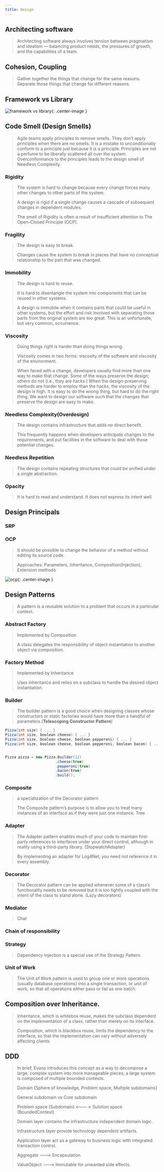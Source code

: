 ```yaml
---
title: Design
---
```


## Architecting software
> Architecting software always involves tension between pragmatism and idealism — balancing product needs, the pressures of growth, and the capabilities of a team.

## Cohesion, Coupling
> Gather together the things that change for the same reasons. Separate those things that change for different reasons.

## Framework vs Library

![framework vs library](images/framework-vs-library.png){: .center-image }

## Code Smell (Design Smells)
> Agile teams apply principles to remove smells. They don’t apply principles when there are no smells. It is a mistake to unconditionally conform to a principle just because it is a principle. Principles are not a perfume to be liberally scattered all over the system. Overconformance to the principles leads to the design smell of Needless Complexity.

### Rigidity
> The system is hard to change because every change forces many other changes to other parts of the system.
>
> A design is rigid if a single change causes a cascade of subsequent changes in dependent modules.
>
> The smell of Rigidity is often a result of insufficient attention to The Open–Closed Principle (OCP).

### Fragility
> The design is easy to break.
>
> Changes cause the system to break in places that have no conceptual relationship to the part that was changed.

### Immobility
> The design is hard to reuse.
>
> It is hard to disentangle the system into components that can be reused in other systems.
>
> A design is immobile when it contains parts that could be useful in other systems, but the effort and risk involved with separating those parts from the original system are too great. This is an unfortunate, but very common, occurrence.

### Viscosity
> Doing things right is harder than doing things wrong.
>
> Viscosity comes in two forms: viscosity of the software and viscosity of the environment.
>
> When faced with a change, developers usually find more than one way to make that change. Some of the ways preserve the design; others do not (i.e., they are hacks.) When the design-preserving methods are harder to employ than the hacks, the viscosity of the design is high. It is easy to do the wrong thing, but hard to do the right thing. We want to design our software such that the changes that preserve the design are easy to make.

### Needless Complexity(Overdesign)
> The design contains infrastructure that adds no direct benefit.
>
> This frequently happens when developers anticipate changes to the requirements, and put facilities in the software to deal with those potential changes.

### Needless Repetition
> The design contains repeating structures that could be unified under a single abstraction.

### Opacity
> It is hard to read and understand. It does not express its intent well.

## Design Principals

### SRP

### OCP
> It should be possible to change the behavior of a method without editing its source code.
>
> Approaches: Parameters, Inheritance, Composition(Injection), Extension methods

![ocp](images/ocp.jpg){: .center-image }

## Design Patterns

> A pattern is a reusable solution to a problem that occurs in a particular context.

### Abstract Factory
> Implemented by Composition
>
> A class delegates the responsibility of object instantiation to another object via composition.

### Factory Method 
> Implemented by Inheritance
>
> Uses inheritance and relies on a subclass to handle the desired object instantiation.

### Builder
> The builder pattern is a good choice when designing classes whose constructors or static factories would have more than a handful of parameters.(<b>Telescoping Constructor Pattern</b>)

```csharp
Pizza(int size) { ... }        
Pizza(int size, boolean cheese) { ... }    
Pizza(int size, boolean cheese, boolean pepperoni) { ... }    
Pizza(int size, boolean cheese, boolean pepperoni, boolean bacon) { ... }


Pizza pizza = new Pizza.Builder(12)
                       .cheese(true)
                       .pepperoni(true)
                       .bacon(true)
                       .build();

```
### Composite
> a specialization of the Decorator pattern 
>
> The Composite pattern’s purpose is to allow you to treat many instances of an interface as if they were just one instance.
	Tree

### Adapter
> The Adapter pattern enables much of your code to maintain first-party references to interfaces under your direct control, although in reality using a third-party library. (StopwatchAdapter)
>
> By implementing an adapter for Log4Net, you need not reference it in every assembly.


### Decorator
> The Decorator pattern can be applied whenever some of a class’s functionality needs to be removed but it is too tightly coupled with the intent of the class to stand alone. (Lazy decorators)

### Mediator
> Chat

### Chain of responsibility

### Strategy
> Dependency Injection is a special use of the Strategy Pattern.

### Unit of Work
> The Unit of Work pattern is used to group one or more operations (usually database operations) into a single transaction, or unit of work, so that all operations either pass or fail as one batch.

## Composition over Inheritance.

> Inheritance, which is whitebox reuse, makes the subclass dependent on the implementation of a class, rather than merely on its interface. 
>
> Composition, which is blackbox reuse, limits the dependency to the interface, so that the implementation can vary without adversely affecting clients.


## DDD
> In brief, Evans introduces this concept as a way to decompose a large, complex system into more manageable pieces; a large system is composed of multiple bounded contexts.
>
> Domain {Sphere of knowledge, Problem space, Multiple subdomains}
>
> General subdomain vs Core subdomain
>
> Problem space (Subdomain)   <----> Sulotion space (BoundedContext)
>
> Domain layer contains the infrastructure independent domain logic.
>
> Infrastructure layer provide technology dependent artifacts.
>
> Application layer act as a gateway to business logic with integrated transaction control.
>
> Aggregate ---> Encapsulation
>
> ValueObject ---> Immutable for unwanted side effects.

